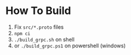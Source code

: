 # How To Build

1. Fix `src/*.proto` files
2. `npm ci`
3. `./build_grpc.sh` on shell
4. or `./build_grpc.ps1` on powershell (windows)

